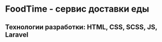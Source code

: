 <h1>FoodTime - сервис доставки еды</h1>
<h2>Технологии разработки: HTML, CSS, SCSS, JS, Laravel</h2>

